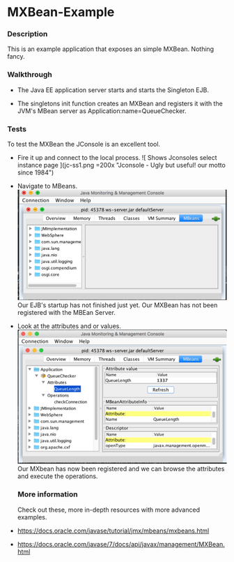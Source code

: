 # MXBean-Example

### Description
This is an example application that exposes an simple MXBean. Nothing fancy.

### Walkthrough

- The Java EE application server starts and starts the Singleton EJB.

- The singletons init function creates an MXBean and registers it with the JVM's MBean server as Application:name=QueueChecker.


### Tests

To test the MXBean the JConsole is an excellent tool.

- Fire it up and connect to the local process.
![ Shows Jconsoles select instance page ](jc-ss1.png =200x "Jconsole - Ugly but useful! our motto since 1984")

- Navigate to MBeans.
![ Shows the MBean page ](jc-ss2.png "Jconsole - Ugly but useful! our motto since 1984")
  Our EJB's startup has not finished just yet. Our MXBean has not been registered with the MBEan Server.

- Look at the attributes and or values.
  ![ Shows Queuelenght property of our MXBean ](jc-ss3.png "Jconsole - Ugly but useful! our motto since 1984")
    Our MXbean has now been registered and we can browse the attributes and execute the operations.

  ### More information
  Check out these, more in-depth resources with more advanced examples.
- https://docs.oracle.com/javase/tutorial/jmx/mbeans/mxbeans.html

- https://docs.oracle.com/javase/7/docs/api/javax/management/MXBean.html
